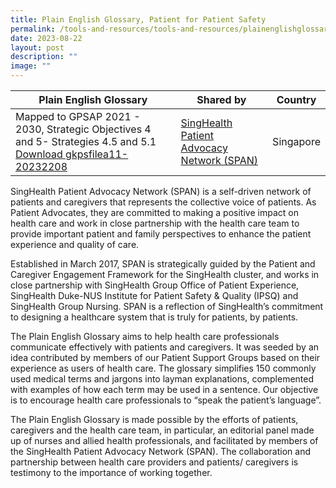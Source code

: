 ```yaml
---
title: Plain English Glossary, Patient for Patient Safety
permalink: /tools-and-resources/tools-and-resources/plainenglishglossary/
date: 2023-08-22
layout: post
description: ""
image: ""
---
```

| Plain English Glossary | Shared by | Country |
| -------- | -------- | -------- |
| Mapped to GPSAP 2021 - 2030, Strategic Objectives 4 and 5- Strategies 4.5 and 5.1 [Download gkpsfilea11-20232208](/files/gkpsfilea11-20232208_span%20plain%20eng%20glossary.pdf)  | [SingHealth Patient Advocacy Network (SPAN)](https://www.singhealthdukenus.com.sg/ipsq/singhealth-patient-advocacy-network)  | Singapore |


SingHealth Patient Advocacy Network (SPAN) is a self-driven network of patients and caregivers that represents the collective voice of patients. As Patient Advocates, they are committed to making a positive impact on health care and work in close partnership with the health care team to provide important patient and family perspectives to enhance the patient experience and quality of care.

Established in March 2017, SPAN is strategically guided by the Patient and Caregiver Engagement Framework for the SingHealth cluster, and works in close partnership with SingHealth Group Office of Patient Experience, SingHealth Duke-NUS Institute for Patient Safety & Quality (IPSQ) and SingHealth Group Nursing. SPAN is a reflection of SingHealth’s commitment to designing a healthcare system that is truly for patients, by patients.

The Plain English Glossary aims to help health care professionals communicate effectively with patients and caregivers. It was seeded by an idea contributed by members of our Patient Support Groups based on their experience as users of health care. The glossary simplifies 150 commonly used medical terms and jargons into layman explanations, complemented with examples of how each term may be used in a sentence. Our objective is to encourage health care professionals to “speak the patient’s language”. 

The Plain English Glossary is made possible by the efforts of patients, caregivers and the health care team, in particular, an editorial panel made up of nurses and allied health professionals, and facilitated by members of the SingHealth Patient Advocacy Network (SPAN). The collaboration and partnership between health care providers and patients/ caregivers is testimony to the importance of working together.